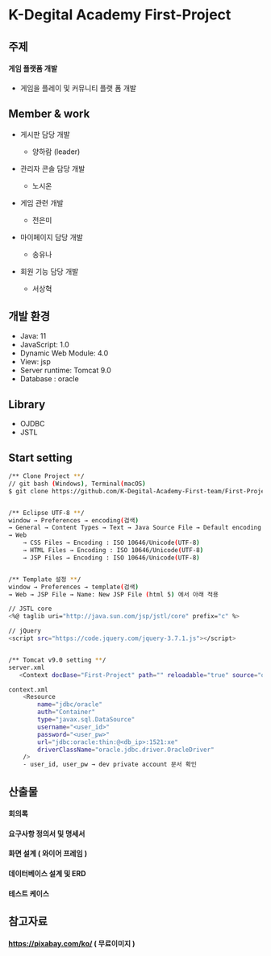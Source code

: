 # K-Degital Academy First-Project

## 주제
#### 게임 플랫폼 개발
- 게임을 플레이 및 커뮤니티 플랫 폼 개발

## Member & work
- 게시판 담당 개발
    - 양하람 (leader)
    
- 관리자 콘솔 담당 개발
    - 노시온

- 게임 관련 개발
    - 전은미

- 마이페이지 담당 개발
    - 송유나

- 회원 기능 담당 개발
    - 서상혁
    
## 개발 환경
- Java: 11
- JavaScript: 1.0
- Dynamic Web Module: 4.0
- View: jsp
- Server runtime: Tomcat 9.0
- Database : oracle


## Library
- OJDBC
- JSTL


## Start setting
```bash
/** Clone Project **/
// git bash (Windows), Terminal(macOS)
$ git clone https://github.com/K-Degital-Academy-First-team/First-Project.git


/** Eclipse UTF-8 **/
window → Preferences → encoding(검색)
→ General → Content Types → Text → Java Source File → Default encoding : utf8 입력 후 update
→ Web
    → CSS Files → Encoding : ISO 10646/Unicode(UTF-8)
    → HTML Files → Encoding : ISO 10646/Unicode(UTF-8)
    → JSP Files → Encoding : ISO 10646/Unicode(UTF-8)


/** Template 설정 **/
window → Preferences → template(검색)
→ Web → JSP File → Name: New JSP File (html 5) 에서 아래 적용

// JSTL core
<%@ taglib uri="http://java.sun.com/jsp/jstl/core" prefix="c" %>

// jQuery
<script src="https://code.jquery.com/jquery-3.7.1.js"></script>


/** Tomcat v9.0 setting **/
server.xml
   <Context docBase="First-Project" path="" reloadable="true" source="org.eclipse.jst.jee.server:First-Project"/>

context.xml
    <Resource 
    	name="jdbc/oracle"
    	auth="Container"
    	type="javax.sql.DataSource"
    	username="<user_id>"
    	password="<user_pw>"
    	url="jdbc:oracle:thin:@<db_ip>:1521:xe"
    	driverClassName="oracle.jdbc.driver.OracleDriver"
    />
    - user_id, user_pw → dev private account 문서 확인

```

## 산출물
#### 회의록
#### 요구사항 정의서 및 명세서
#### 화면 설계 ( 와이어 프레임 )
#### 데이터베이스 설계 및 ERD
#### 테스트 케이스

## 참고자료
#### https://pixabay.com/ko/ ( 무료이미지 )
